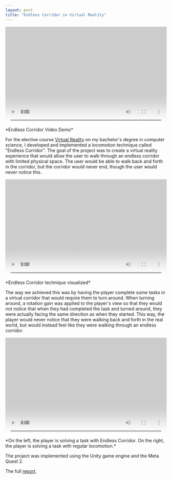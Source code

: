 ```yaml
---
layout: post
title: "Endless Corridor in Virtual Reality"
---
```


<style>
    .video-container {
        position: relative;
        padding-bottom: 56.25%; /* 16:9 aspect ratio */
        padding-top: 30px;
        height: 0;
        overflow: hidden;
    }

    .video-container video {
        position: absolute;
        top: 0;
        left: 0;
        width: 100%;
        height: 100%;
    }
</style>

<div class="video-container">
    <video controls style="filter: invert(100%);">
        <source src="https://github.com/besplago/besplago.github.io/blob/main/_videos/endless_corridor_1.mp4?raw=true" type="video/mp4">
        Your browser does not support the video tag.
    </video>
</div>
*Endless Corridor Video Demo*

For the elective course [Virtual Reality](https://kurser.ku.dk/course/ndab20008u/) on my bachelor's degree in computer science, I developed and implemented a locomotion technique called "Endless Corridor". The goal of the project was to create a virtual reality experience that would allow the user to walk through an endless corridor with limited physical space. The user would be able to walk back and forth in the corridor, but the corridor would never end, though the user would never notice this.

<div class="video-container">
    <video controls style="filter: invert(100%);">
        <source src="https://github.com/besplago/besplago.github.io/blob/main/_videos/endless_corridor_2.mp4?raw=true" type="video/mp4">
        Your browser does not support the video tag.
    </video>
</div>
*Endless Corridor technique visualized*

The way we achieved this was by having the player complete some tasks in a virtual corridor that would require them to turn around. When turning around, a rotation gain was applied to the player's view so that they would not notice that when they had completed the task and turned around, they were actually facing the same direction as when they started. This way, the player would never notice that they were walking back and forth in the real world, but would instead feel like they were walking through an endless corridor.

<div class="video-container">
    <video controls style="filter: invert(100%);">
        <source src="https://github.com/besplago/besplago.github.io/blob/main/_videos/endless_corridor_3.mp4?raw=true" type="video/mp4">
        Your browser does not support the video tag.
    </video>
</div>
*On the left, the player is solving a task with Endless Corridor. On the right, the player is solving a task with regular locomotion.*

The project was implemented using the Unity game engine and the Meta Quest 2.

The full [report](https://github.com/besplago/besplago.github.io/blob/main/_files/endless_corridor_report.pdf).
